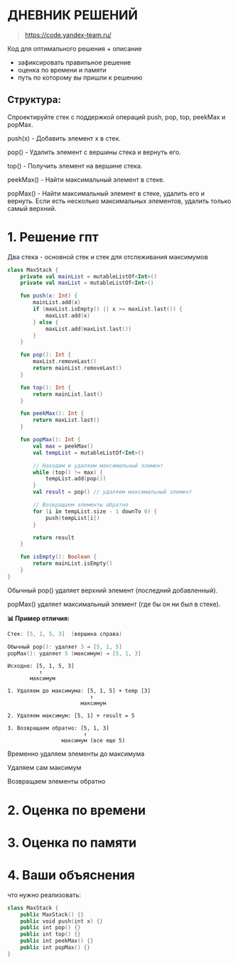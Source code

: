 # ДНЕВНИК РЕШЕНИЙ

> https://code.yandex-team.ru/ 

Код для оптимального решения + описание 

- зафиксировать правильное решение
- оценка по времени и памяти
- путь по которому вы пришли к решению


## Структура:

Спроектируйте стек с поддержкой операций push, pop, top, peekMax и popMax.

push(x) - Добавить элемент x в стек.

pop() - Удалить элемент с вершины стека и вернуть его.

top() - Получить элемент на вершине стека.

peekMax() - Найти максимальный элемент в стеке.

popMax() - Найти максимальный элемент в стеке, удалить его и вернуть. Если есть несколько максимальных элементов, удалить только самый верхний.

# 1. Решение гпт
Два стека - основной стек и стек для отслеживания максимумов


```kotlin
class MaxStack {
    private val mainList = mutableListOf<Int>()
    private val maxList = mutableListOf<Int>()

    fun push(x: Int) {
        mainList.add(x)
        if (maxList.isEmpty() || x >= maxList.last()) {
            maxList.add(x)
        } else {
            maxList.add(maxList.last())
        }
    }

    fun pop(): Int {
        maxList.removeLast()
        return mainList.removeLast()
    }

    fun top(): Int {
        return mainList.last()
    }

    fun peekMax(): Int {
        return maxList.last()
    }

    fun popMax(): Int {
        val max = peekMax()
        val tempList = mutableListOf<Int>()

        // Находим и удаляем максимальный элемент
        while (top() != max) {
            tempList.add(pop())
        }
        val result = pop() // удаляем максимальный элемент

        // Возвращаем элементы обратно
        for (i in tempList.size - 1 downTo 0) {
            push(tempList[i])
        }

        return result
    }

    fun isEmpty(): Boolean {
        return mainList.isEmpty()
    }
}
```

Обычный pop() удаляет верхний элемент (последний добавленный).

popMax() удаляет максимальный элемент (где бы он ни был в стеке).

**📊 Пример отличия:**
```kotlin
Стек: [5, 1, 5, 3]  (вершина справа)

Обычный pop(): удаляет 3 → [5, 1, 5]
popMax(): удаляет 5 (максимум) → [5, 1, 3]
```


```text
Исходно: [5, 1, 5, 3]
          ↑
       максимум

1. Удаляем до максимума: [5, 1, 5] + temp [3]
                          ↑
                       максимум

2. Удаляем максимум: [5, 1] + result = 5

3. Возвращаем обратно: [5, 1, 3]
                        ↑
                 максимум (все еще 5)
```

Временно удаляем элементы до максимума

Удаляем сам максимум

Возвращаем элементы обратно

# 2. Оценка по времени


# 3. Оценка по памяти


# 4. Ваши объяснения

что нужно реализовать:

```kotlin
class MaxStack {
    public MaxStack() {}
    public void push(int x) {}
    public int pop() {}
    public int top() {}
    public int peekMax() {}
    public int popMax() {}
}
```
